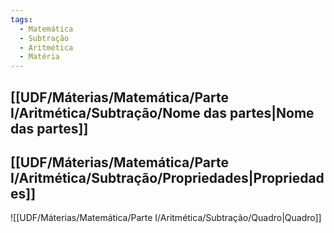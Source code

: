 ```yaml
---
tags:
  - Matemática
  - Subtração
  - Aritmética
  - Matéria
---
```

## [[UDF/Máterias/Matemática/Parte I/Aritmética/Subtração/Nome das partes|Nome das partes]]
## [[UDF/Máterias/Matemática/Parte I/Aritmética/Subtração/Propriedades|Propriedades]]
![[UDF/Máterias/Matemática/Parte I/Aritmética/Subtração/Quadro|Quadro]]